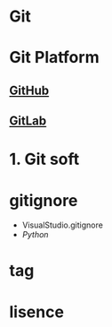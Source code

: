 # Git
# Git Platform

## [GitHub](https://github.com/liuwake)
## [GitLab](https://gitlab.com/liuwake)

# 1. Git soft

# gitignore
- VisualStudio.gitignore
- *Python*

# tag

# lisence

# 